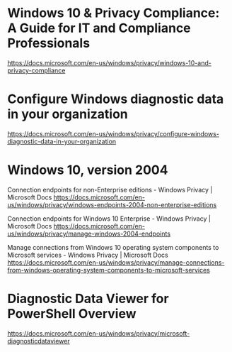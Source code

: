 
# Windows 10 & Privacy Compliance: A Guide for IT and Compliance Professionals
https://docs.microsoft.com/en-us/windows/privacy/windows-10-and-privacy-compliance

# Configure Windows diagnostic data in your organization
https://docs.microsoft.com/en-us/windows/privacy/configure-windows-diagnostic-data-in-your-organization

# Windows 10, version 2004
Connection endpoints for non-Enterprise editions - Windows Privacy | Microsoft Docs
https://docs.microsoft.com/en-us/windows/privacy/windows-endpoints-2004-non-enterprise-editions

Connection endpoints for Windows 10 Enterprise - Windows Privacy | Microsoft Docs 
https://docs.microsoft.com/en-us/windows/privacy/manage-windows-2004-endpoints

Manage connections from Windows 10 operating system components to Microsoft services - Windows Privacy | Microsoft Docs
https://docs.microsoft.com/en-us/windows/privacy/manage-connections-from-windows-operating-system-components-to-microsoft-services

# Diagnostic Data Viewer for PowerShell Overview
https://docs.microsoft.com/en-us/windows/privacy/microsoft-diagnosticdataviewer
